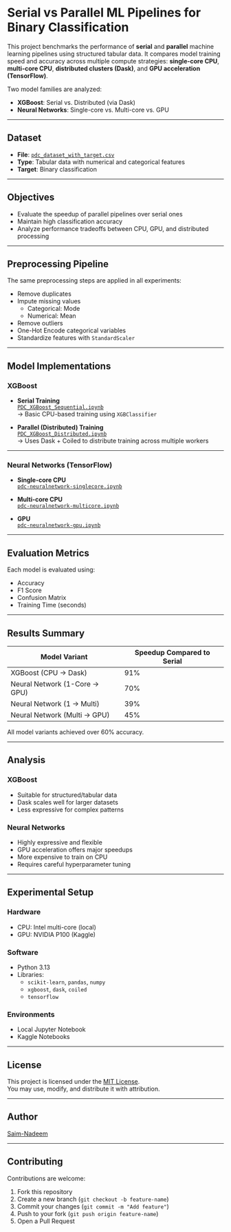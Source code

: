 # Serial vs Parallel ML Pipelines for Binary Classification

This project benchmarks the performance of **serial** and **parallel** machine learning pipelines using structured tabular data. It compares model training speed and accuracy across multiple compute strategies: **single-core CPU**, **multi-core CPU**, **distributed clusters (Dask)**, and **GPU acceleration (TensorFlow)**.

Two model families are analyzed:
- **XGBoost**: Serial vs. Distributed (via Dask)
- **Neural Networks**: Single-core vs. Multi-core vs. GPU

---

## Dataset

- **File**: [`pdc_dataset_with_target.csv`](pdc_dataset_with_target.csv)  
- **Type**: Tabular data with numerical and categorical features  
- **Target**: Binary classification

---

## Objectives

- Evaluate the speedup of parallel pipelines over serial ones  
- Maintain high classification accuracy  
- Analyze performance tradeoffs between CPU, GPU, and distributed processing

---

## Preprocessing Pipeline

The same preprocessing steps are applied in all experiments:

- Remove duplicates  
- Impute missing values  
  - Categorical: Mode  
  - Numerical: Mean  
- Remove outliers  
- One-Hot Encode categorical variables  
- Standardize features with `StandardScaler`

---

## Model Implementations

### XGBoost

- **Serial Training**  
  [`PDC_XGBoost_Sequential.ipynb`](PDC_XGBoost_Sequential.ipynb)  
  → Basic CPU-based training using `XGBClassifier`

- **Parallel (Distributed) Training**  
  [`PDC_XGBoost_Distributed.ipynb`](PDC_XGBoost_Distributed.ipynb)  
  → Uses Dask + Coiled to distribute training across multiple workers

---

### Neural Networks (TensorFlow)

- **Single-core CPU**  
  [`pdc-neuralnetwork-singlecore.ipynb`](pdc-neuralnetwork-singlecore.ipynb)

- **Multi-core CPU**  
  [`pdc-neuralnetwork-multicore.ipynb`](pdc-neuralnetwork-multicore.ipynb)

- **GPU**  
  [`pdc-neuralnetwork-gpu.ipynb`](pdc-neuralnetwork-gpu.ipynb)

---

## Evaluation Metrics

Each model is evaluated using:

- Accuracy  
- F1 Score  
- Confusion Matrix  
- Training Time (seconds)

---

## Results Summary

| Model Variant                  | Speedup Compared to Serial |
|-------------------------------|----------------------------|
| XGBoost (CPU → Dask)          | 91%                        |
| Neural Network (1-Core → GPU) | 70%                        |
| Neural Network (1 → Multi)    | 39%                        |
| Neural Network (Multi → GPU)  | 45%                        |

All model variants achieved over 60% accuracy.

---

## Analysis

### XGBoost
- Suitable for structured/tabular data  
- Dask scales well for larger datasets  
- Less expressive for complex patterns

### Neural Networks
- Highly expressive and flexible  
- GPU acceleration offers major speedups  
- More expensive to train on CPU  
- Requires careful hyperparameter tuning

---

## Experimental Setup

### Hardware
- CPU: Intel multi-core (local)  
- GPU: NVIDIA P100 (Kaggle)

### Software
- Python 3.13  
- Libraries:  
  - `scikit-learn`, `pandas`, `numpy`  
  - `xgboost`, `dask`, `coiled`  
  - `tensorflow`

### Environments
- Local Jupyter Notebook  
- Kaggle Notebooks  

---

## License

This project is licensed under the [MIT License](LICENSE).  
You may use, modify, and distribute it with attribution.

---

## Author

[Saim-Nadeem](https://github.com/Saim-Nadeem)

---

## Contributing

Contributions are welcome:

1. Fork this repository  
2. Create a new branch (`git checkout -b feature-name`)  
3. Commit your changes (`git commit -m "Add feature"`)  
4. Push to your fork (`git push origin feature-name`)  
5. Open a Pull Request
